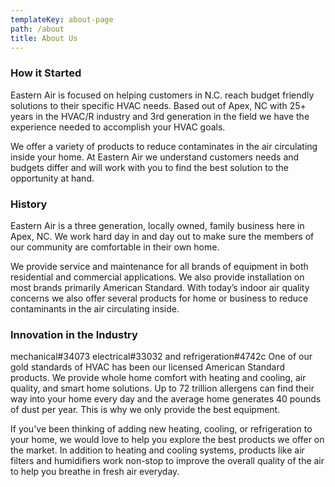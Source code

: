 ```yaml
---
templateKey: about-page
path: /about
title: About Us
---
```

### How it Started

Eastern Air is focused on helping customers in N.C. reach budget friendly solutions to their specific HVAC needs. Based out of Apex, NC with 25+ years in the HVAC/R industry and 3rd generation in the field we have the experience needed to accomplish your HVAC goals.

We offer a variety of products to reduce contaminates in the air circulating inside your home. At Eastern Air we understand customers needs and budgets differ and will work with you to find the best solution to the opportunity at hand.

### History

Eastern Air is a three generation, locally owned, family business here in Apex, NC. We work hard day in and day out to make sure the members of our community are comfortable in their own home.

We provide service and maintenance for all brands of equipment in both residential and commercial applications. We also provide installation on most brands primarily American Standard. With today’s indoor air quality concerns we also offer several products for home or business to reduce contaminants in the air circulating inside.

### Innovation in the Industry

mechanical#34073 electrical#33032 and refrigeration#4742c One of our gold standards of HVAC has been our licensed American Standard products. We provide whole home comfort with heating and cooling, air quality, and smart home solutions. Up to 72 trillion allergens can find their way into your home every day and the average home generates 40 pounds of dust per year. This is why we only provide the best equipment.



If you've been thinking of adding new heating, cooling, or refrigeration to your home, we would love to help you explore the best products we offer on the market. In addition to heating and cooling systems, products like air filters and humidifiers work non-stop to improve the overall quality of the air to help you breathe in fresh air everyday.